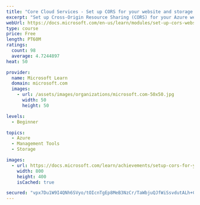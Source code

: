 ```yaml
---
title: "Core Cloud Services - Set up CORS for your website and storage assets"
excerpt: "Set up Cross-Origin Resource Sharing (CORS) for your Azure website and storage assets in order to allow cross-domain access to your resources."
webUrl: https://docs.microsoft.com/en-us/learn/modules/set-up-cors-website-storage/
type: course
price: Free
length: PT60M
ratings:
  count: 98
  average: 4.7244897
heat: 50

provider:
  name: Microsoft Learn
  domain: microsoft.com
  images:
    - url: /assets/images/organizations/microsoft.com-50x50.jpg
      width: 50
      height: 50

levels:
  - Beginner

topics:
  - Azure
  - Management Tools
  - Storage

images:
  - url: https://docs.microsoft.com/learn/achievements/setup-cors-for-your-website-and-storage-assets-social.png
    width: 800
    height: 400
    isCached: true

secured: "vpx7Du1W9I4QNh6SVyo/tOIcnTgEp8MeB3NzCr/TaWbjuQJfWiSsvdutALh+C5RKjLlVmn3ZQs/y+bsvcfl6/H3k0LheLef1cIotM/jVR6+GEjHu8Iu/QksMHT6XMi/68VQ/6SmfR9J0yh3Y1M26XMSLn4RH4fK/olMUgOK2Wy0qaG27YjoklS9PvPIwJVOKpwy1mXVtfTLBF2FgfKEm7EGxNQxPLe7a3+15WmazN10r0OwtZgoUChvSZm8JeLIdJSJSJZEGu5Iu6D7gy84S2FUxZZNIM/OTsaRDZfGXXqjMy/JquvhOd/ayqjti/JQB3tyhMQtLfdiOlrVuPju83rUfn2rALWbg1UhHEa7fSm01vhu49T/3GnmL3RKN43sJ8Y9iNSN5VJf5tw7FZGP0TAcFcCtggccvBd33uojasM0=;L8lRQPsZFmYpIsO7KsmovA=="
---
```


